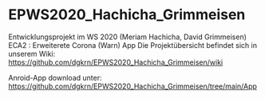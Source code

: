 # EPWS2020_Hachicha_Grimmeisen
Entwicklungsprojekt im WS 2020 (Meriam Hachicha, David Grimmeisen)  
ECA2 : Erweiterete Corona (Warn) App
Die Projektübersicht befindet sich in unserem Wiki:
https://github.com/dgkrn/EPWS2020_Hachicha_Grimmeisen/wiki

Anroid-App download unter: https://github.com/dgkrn/EPWS2020_Hachicha_Grimmeisen/tree/main/App
